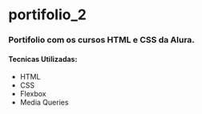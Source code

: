 # portifolio_2
### Portifolio com os cursos HTML e CSS da Alura.

 #### Tecnicas Utilizadas:

 * HTML
 * CSS
 * Flexbox
 * Media Queries

